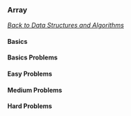 ### Array

[_Back to Data Structures and Algorithms_](../readme.md)

#### Basics
#### Basics Problems
#### Easy Problems
#### Medium Problems
#### Hard Problems
